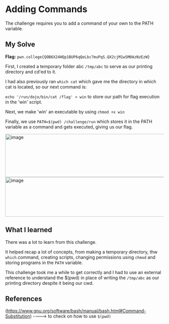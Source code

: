 # Adding Commands
The challenge requires you to add a command of your own to the PATH variable.

## My Solve
**Flag:**  `pwn.college{QOB6X24HQp1BUP6qQeLbc7muPqS.QX2cjM1wSM0AzNzEzW}`

First, I created a temporary folder abc `/tmp/abc` to serve as our printing directory and cd'ed to it.

I had also previously ran `which cat` which gave me the directory in which cat is located, so our next command is:

`echo '/run/dojo/bin/cat /flag' > win` to store our path for flag execution in the 'win' script.

Next, we make 'win' an executable by using `chmod +x win`

Finally, we use `PATH=$(pwd) /challenge/run` which stores it in the PATH variable as a command and gets executed, giving us our flag.


<img width="616" height="137" alt="image" src="https://github.com/user-attachments/assets/383e5764-6f7c-4ee7-b8de-94695310a080" />

<img width="604" height="126" alt="image" src="https://github.com/user-attachments/assets/d7d2d66d-6dda-4b1d-b84f-e5989693405d" />



## What I learned
There was a lot to learn from this challenge. 

It helped recap a lot of concepts, from making a temporary directory, thw `which` command, creating scripts, changing permissions using `chmod` and storing programs in the `PATH` variable.

This challenge took me a while to get correctly and I had to use an external reference to understand the $(pwd) in place of writing the `/tmp/abc` as our printing directory despite it being our cwd. 

## References
(https://www.gnu.org/software/bash/manual/bash.html#Command-Substitution)  ---->  to check on how to use `$(pwd)`
